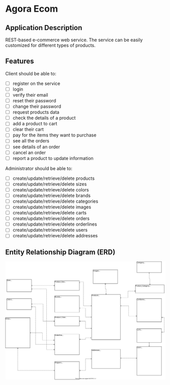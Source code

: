 # Agora Ecom

## Application Description
REST-based e-commerce web service. The service can be easily customized for different types of products.

## Features
Client should be able to: 
- [ ] register on the service
- [ ] login
- [ ] verify their email
- [ ] reset their password
- [ ] change their password
- [ ] request products data
- [ ] check the details of a product
- [ ] add a product to cart
- [ ] clear their cart
- [ ] pay for the items they want to purchase
- [ ] see all the orders
- [ ] see details of an order
- [ ] cancel an order
- [ ] report a product to update information

Administrator should be able to:
- [ ] create/update/retrieve/delete products
- [ ] create/update/retrieve/delete sizes
- [ ] create/update/retrieve/delete colors
- [ ] create/update/retrieve/delete brands
- [ ] create/update/retrieve/delete categories
- [ ] create/update/retrieve/delete images
- [ ] create/update/retrieve/delete carts
- [ ] create/update/retrieve/delete orders
- [ ] create/update/retrieve/delete orderlines
- [ ] create/update/retrieve/delete users
- [ ] create/update/retrieve/delete addresses

## Entity Relationship Diagram (ERD)
![](/design_assets/agora_erd.svg?raw=true)
